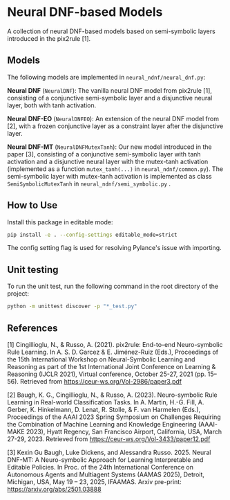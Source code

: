 # Neural DNF-based Models

A collection of neural DNF-based models based on semi-symbolic layers introduced
in the pix2rule [1].

## Models

The following models are implemented in `neural_ndnf/neural_dnf.py`:

**Neural DNF** (`NeuralDNF`): The vanilla neural DNF model from pix2rule [1],
consisting of a conjunctive semi-symbolic layer and a disjunctive neural layer,
both with tanh activation.

**Neural DNF-EO** (`NeuralDNFEO`): An extension of the neural DNF model from
[2], with a frozen conjunctive layer as a constraint layer after the disjunctive
layer.

**Neural DNF-MT** (`NeuralDNFMutexTanh`): Our new model introduced in the paper
[3], consisting of a conjunctive semi-symbolic layer with tanh activation and a
disjunctive neural layer with the mutex-tanh activation (implemented as a
function `mutex_tanh(...)` in `neural_ndnf/common.py`). The semi-symbolic layer
with mutex-tanh activation is implemented as class `SemiSymbolicMutexTanh` in
`neural_ndnf/semi_symbolic.py` .

## How to Use

Install this package in editable mode:

```bash
pip install -e . --config-settings editable_mode=strict
```

The config setting flag is used for resolving Pylance's issue with importing.

## Unit testing

To run the unit test, run the following command in the root directory of the
project:

```bash
python -m unittest discover -p "*_test.py"
```

## References

[1] Cingillioglu, N., & Russo, A. (2021). pix2rule: End-to-end Neuro-symbolic
Rule Learning. In A. S. D. Garcez & E. Jiménez-Ruiz (Eds.), Proceedings of the
15th International Workshop on Neural-Symbolic Learning and Reasoning as part of
the 1st International Joint Conference on Learning & Reasoning (IJCLR 2021),
Virtual conference, October 25-27, 2021 (pp. 15–56). Retrieved from
https://ceur-ws.org/Vol-2986/paper3.pdf

[2] Baugh, K. G., Cingillioglu, N., & Russo, A. (2023). Neuro-symbolic Rule
Learning in Real-world Classification Tasks. In A. Martin, H.-G. Fill, A.
Gerber, K. Hinkelmann, D. Lenat, R. Stolle, & F. van Harmelen (Eds.),
Proceedings of the AAAI 2023 Spring Symposium on Challenges Requiring the
Combination of Machine Learning and Knowledge Engineering (AAAI-MAKE 2023),
Hyatt Regency, San Francisco Airport, California, USA, March 27-29, 2023.
Retrieved from https://ceur-ws.org/Vol-3433/paper12.pdf

[3] Kexin Gu Baugh, Luke Dickens, and Alessandra Russo. 2025. Neural DNF-MT: A
Neuro-symbolic Approach for Learning Interpretable and Editable Policies. In
Proc. of the 24th International Conference on Autonomous Agents and Multiagent
Systems (AAMAS 2025), Detroit, Michigan, USA, May 19 – 23, 2025, IFAAMAS.
Arxiv pre-print: https://arxiv.org/abs/2501.03888
